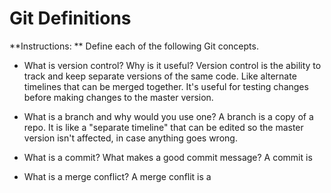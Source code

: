 # Git Definitions

**Instructions: ** Define each of the following Git concepts.

* What is version control?  Why is it useful?
Version control is the ability to track and keep separate versions of the same code. Like alternate timelines that can be merged together. It's useful for testing changes before making changes to the master version.

* What is a branch and why would you use one?
A branch is a copy of a repo. It is like a "separate timeline" that can be edited so the master version isn't affected, in case anything goes wrong.
* What is a commit? What makes a good commit message?
A commit is
* What is a merge conflict?
A merge conflit is a